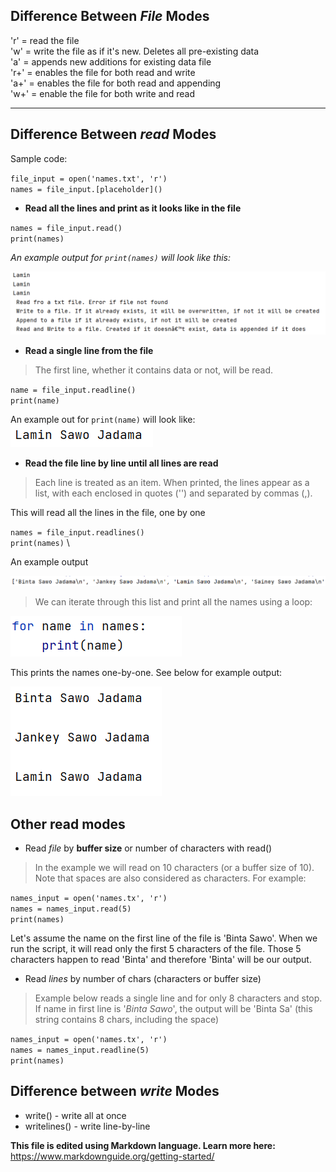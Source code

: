 

## **Difference Between _File_ Modes**

'r' = read the file
\
'w' = write the file as if it's new. Deletes all pre-existing data
\
'a' = appends new additions for existing data file
\
'r+' = enables the file for both read and write
\
'a+' = enables the file for both read and appending
\
'w+' = enable the file for both write and read
***
## **Difference Between _read_ Modes**

Sample code:

`file_input = open('names.txt', 'r')`
\
`names = file_input.[placeholder]()`

* **Read all the lines and print as it looks like in the file**

`names = file_input.read()`
\
`print(names)`

_An example output for `print(names)` will look like this:_

![img.png](img.png)

* **Read a single line from the file**

> The first line, whether it contains data or not, will be read.

`name = file_input.readline()`
\
`print(name)`

An example out for `print(name)` will look like:
![img_1.png](img_1.png)

* **Read the file line by line until all lines are read**

> Each line is treated as an item. When printed, the lines appear as a list,
with each enclosed in quotes ('') and separated by commas (,).


This will  read all the lines in the file, one by one

`names = file_input.readlines()`
\
`print(names)`
\

An example output 

![img_2.png](img_2.png)

> We can iterate through this list and print all the names using a loop:

![img_3.png](img_3.png)

This prints the names one-by-one. See below for example output:

![img_4.png](img_4.png)

## **Other read modes**

- Read _file_ by **buffer size** or number of characters with read()
> In the example we will read on 10 characters (or a buffer size of 10).
> Note that spaces are also considered as characters. For example:

`names_input = open('names.tx', 'r')`
\
`names = names_input.read(5)`
\
`print(names)`

Let's assume the name on the first line of the file is 'Binta Sawo'. When we run the script, it will read only
the first 5 characters of the file. Those 5 characters happen to read 'Binta' and therefore 'Binta' will be our output.

- Read _lines_ by number of chars (characters or buffer size)

> Example below reads a single line and for only 8 characters and stop. If name in first line is '_Binta Sawo_',
> the output will be 'Binta Sa' (this string contains 8 chars, including the space)


`names_input = open('names.tx', 'r')`
\
`names = names_input.readline(5)`
\
`print(names)`


## Difference between _write_ Modes

- write() - write all at once
- writelines() - write line-by-line



**This file is edited using Markdown language. Learn more here:**
<https://www.markdownguide.org/getting-started/>